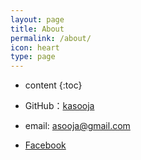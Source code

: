 ```yaml
---
layout: page
title: About
permalink: /about/
icon: heart
type: page
---
```


* content
{:toc}



* GitHub：[kasooja](https://github.com/kasooja)
* email: asooja@gmail.com
* [Facebook](https://www.facebook.com/kartik.asooja)

